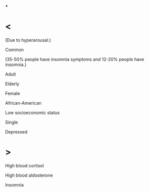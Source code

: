 # .

# <

(Due to hyperarousal.)

Common

(35-50% people have insomnia symptoms and 12-20% people have insomnia.)

Adult

Elderly

Female

African-American

Low socioeconomic status

Single

Depressed

# >

High blood cortisol

High blood aldosterone

Insomnia
